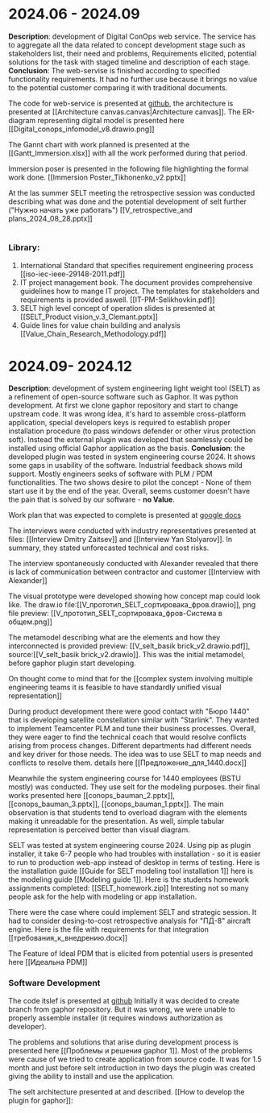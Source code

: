 # 2024.06 - 2024.09
**Description**: development of Digital ConOps web service. The service has to aggregate all the data related to concept development stage such as stakeholders list, their need and problems, Requirements elicited, potential solutions for the task with staged timeline and description of each stage.
**Conclusion**: The web-servise is finished according to specified functionality requirements. It had no further use because it brings no value to the potential customer comparing it with traditional documents. 

The code for web-service is presented at [github](https://github.com/pleaseaddhyphens/Digital-ConOps), the architecture is presented at [[Architecture canvas.canvas|Architecture canvas]]. The ER-diagram representing digital model is presented here [[Digital_conops_infomodel_v8.drawio.png]]

The Gannt chart with work planned is presented at the [[Gantt_Immersion.xlsx]] with all the work performed during that period.

Immersion  poser is presented in the following file highlighting the formal work done.
[[Immersion Poster_Tikhonenko_v2.pptx]]

At the las summer SELT meeting the retrospective session was conducted describing what was done and the potential development of selt further ("Нужно начать уже работать")
[[V_retrospective_and plans_2024_08_28.pptx]]
#
### Library:
1. International Standard that specifies requirement engineering process [[iso-iec-ieee-29148-2011.pdf]]
2. IT project management book. The document provides comprehensive guidelines how to mange IT project. The templates for stakeholders and requirements is provided aswell.  [[IT-PM-Selikhovkin.pdf]] 
3. SELT high level concept of operation slides is presented at [[SELT_Product vision_v.3_Clemant.pptx]]
4. Guide lines for value chain building and analysis [[Value_Chain_Research_Methodology.pdf]] 

# 2024.09- 2024.12
**Description**: development of system engineering light weight tool (SELT) as a refinement of open-source software such as Gaphor. It was python development. At first we clone gaphor repository and start to change upstream code. It was wrong idea, it's hard to assemble cross-platform application, special developers keys is required to establish proper installation procedure (to pass windows defender or other virus protection soft). 
Instead the external plugin was developed that seamlessly could be installed using official Gaphor application as the basis.
**Conclusion**: the developed plugin was tested in system engineering course 2024. It shows some gaps in usability of the software. Industrial feedback shows mild support. Mostly engineers seeks of software with PLM / PDM functionalities. The two shows desire to pilot the concept - None of them start use it by the end of the year. Overall, seems customer doesn't have the pain that is solved by our software - **no Value**. 

Work plan that was expected to complete is presented at [google docs](https://docs.google.com/spreadsheets/d/1SCFrJ7eW92B_vYdn75Qmp3z0rNpmQNDrDprTCpgR-JE/edit?gid=1115838130#gid=1115838130)

The interviews were conducted with industry representatives presented at files: [[Interview Dmitry Zaitsev]] and [[Interview Yan Stolyarov]]. In summary, they stated unforecasted technical and cost risks.

The interview spontaneously conducted with Alexander revealed that there is lack of communication between contractor and customer [[Interview with Alexander]]

The visual prototype were developed showing how concept map could look like. The draw.io file:[[V_прототип_SELT_сортировака_фров.drawio]], png file preview: [[V_прототип_SELT_сортировака_фров-Система в общем.png]]

The metamodel describing what are the elements and how they interconnected is provided preview: [[V_selt_basik brick_v2.drawio.pdf]], source:[[V_selt_basik brick_v2.drawio]]. This was the initial metamodel, before gaphor plugin start developing.

On thought come to mind that for the [[complex system involving multiple engineering teams it is feasible to have standardly unified visual representation]]

During product development there were good contact with "Бюро 1440" that is developing satellite constellation similar with "Starlink". They wanted to implement Teamcenter PLM and tune their business processes. Overall, they were eager to find the technical coach that would resolve conflicts arising from process changes.
Different departments had different needs and key driver for those needs. The idea was to use SELT to map needs and conflicts to resolve them. details here [[Предложение_для_1440.docx]]

Meanwhile the system engineering course for 1440 employees (BSTU mostly) was conducted. They use selt for the modeling purposes. their final works presented here [[conops_bauman_2.pptx]],  [[conops_bauman_3.pptx]], [[conops_bauman_1.pptx]]. The main observation is that students tend to overload diagram with the elements making it unreadable for the presentation. As well, simple tabular representation is perceived better than visual diagram.

SELT was tested at system engineering course 2024. Using pip as plugin installer, it take 6-7 people who had troubles with installation - so it is easier to run to production web-app instead of desktop in terms of testing. Here is the installation guide [[Guide for SELT modeling tool installation 1]] here is the modeling guide [[Modeling guide 1]]. Here is the students homework assignments completed: [[SELT_homework.zip]]
Interesting not so many people ask for the help with modeling or app installation.  

There were the case where could implement SELT and strategic session. It had to consider desing-to-cost retrospective analysis for "ПД-8" aircraft engine. Here is the file with requirements for that integration [[требования_к_внедрению.docx]]

The Feature of Ideal PDM that is elicited from potential users is presented here [[Идеальна PDM]] 

### Software Development

The code itslef is presented at [github](https://github.com/pleaseaddhyphens/selt-model-plugin)
Initially it was decided to create branch from gaphor repository. But it was wrong, we were unable to properly assemble installer (it requires windows authorization as developer). 

The problems and solutions that arise during development process is presented here [[Проблемы и решения gaphor 1]]. Most of the problems were cause of we tried to create application from source code. It was for 1.5 month and just before selt introduction in two days the plugin was created giving the ability to install and use the application.  

The selt architecture presented at and described. [[How to develop the plugin for gaphor]]:
